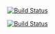[![Build Status](https://travis-ci.org/AndersonTaborga/html-docs-hello-world.svg?branch=master)](https://travis-ci.org/AndersonTaborga/html-docs-hello-world)

[![Build Status](https://travis-ci.org/AndersonTaborga/html-docs-hello-world.svg?branch=v1.0)](https://travis-ci.org/AndersonTaborga/html-docs-hello-world)
